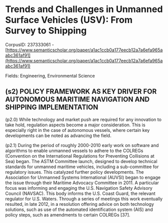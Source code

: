 # Trends and Challenges in Unmanned Surface Vehicles (USV): From Survey to Shipping

CorpusID: 237333061 - [https://www.semanticscholar.org/paper/a1ac1ccb0a177eecb12a7a6efa965aabc361af91](https://www.semanticscholar.org/paper/a1ac1ccb0a177eecb12a7a6efa965aabc361af91)

Fields: Engineering, Environmental Science

## (s2) POLICY FRAMEWORK AS KEY DRIVER FOR AUTONOMOUS MARITIME NAVIGATION AND SHIPPING IMPLEMENTATION
(p2.0) While technology and market push are required for any innovation to take hold, regulation aspects become a major consideration. This is especially right in the case of autonomous vessels, where certain key developments can be noted as advancing the field.

(p2.1) During the period of roughly 2000-2010 early work on software and algorithms to enable unmanned vessels to adhere to the COLREGs (Convention on the International Regulations for Preventing Collisions at Sea) began. The ASTM Committee launch, designed to develop technical standards for unmanned maritime vehicles, including a sub-committee for regulatory issues. This catalyzed further policy developments. The Association for Unmanned Systems International (AUVSI) began to engage the issue through their Maritime Advocacy Committee in 2011. A particular focus was informing and engaging the U.S. Navigation Safety Advisory Council (NAVSAC). This body informs the U.S. Coast Guard, the relevant regulator for U.S. Waters. Through a series of meetings this work eventually resulted, in late 2012, in a resolution offering advice on both technology solutions, such as use of the automated identification system (AIS) and policy steps, such as amendments to certain COLREGs [37].
